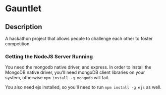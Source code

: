 # Gauntlet

## Description

A hackathon project that allows people to challenge each other to foster competition.

### Getting the NodeJS Server Running

You need the mongodb native driver, and express. In order to install the MongoDB native driver, you'll need mongoDB client libraries on your system, otherwise ``npm install -g mongodb`` will fail.

You also need ejs installed, so you'll need to run ``npm install -g ejs`` as well.

